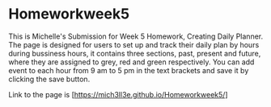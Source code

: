 # Homeworkweek5

This is Michelle's Submission for Week 5 Homework, Creating Daily Planner. The page is designed for users to set up and track their daily plan by hours during bussiness hours, it contains three sections, past, present and future, where they are assigned to grey, red and green respectively. 
You can add event to each hour from 9 am to 5 pm in the text brackets and save it by clicking the save button. 

Link to the page is [https://mich3ll3e.github.io/Homeworkweek5/]

